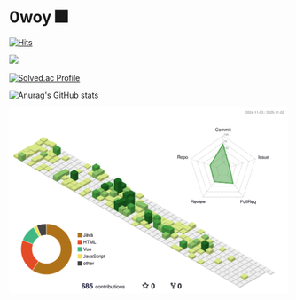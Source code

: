 # 0woy 🎆


[![Hits](https://hits.seeyoufarm.com/api/count/incr/badge.svg?url=https%3A%2F%2Fgithub.com%2F0woy&count_bg=%23003BFF&title_bg=%23FF0505&icon=&icon_color=%23E7E7E7&title=H%21&edge_flat=false)](https://hits.seeyoufarm.com)

<img src="https://render.gitanimals.org/farms/0woy"/>

[![Solved.ac Profile](http://mazassumnida.wtf/api/v2/generate_badge?boj=qkrdbsdk1030)](https://solved.ac/qkrdbsdk1030/)

![Anurag's GitHub stats](https://github-readme-stats.vercel.app/api?username=0woy&show_icons=true&theme=tokyonight)


![](./profile-3d-contrib/profile-green-animate.svg)
